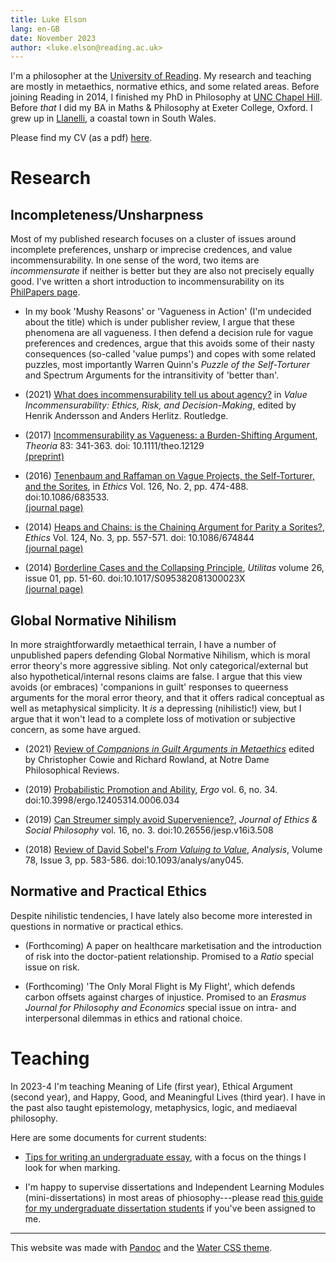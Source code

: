 ```yaml
---
title: Luke Elson
lang: en-GB
date: November 2023
author: <luke.elson@reading.ac.uk>
---
```


I'm a philosopher at the [University of
Reading](https://www.reading.ac.uk/philosophy/). My research and
teaching are mostly in metaethics, normative ethics, and some related
areas. Before joining Reading in 2014, I finished my PhD in Philosophy
at [UNC Chapel Hill](https://philosophy.unc.edu/). Before *that* I did
my BA in Maths & Philosophy at Exeter College, Oxford.  I grew up in
[Llanelli](https://en.wikipedia.org/wiki/Llanelli), a coastal town in
South Wales.

Please find my CV (as a pdf) [here](cv/cv.pdf).

# Research

## Incompleteness/Unsharpness

Most of my published research focuses on a cluster of issues around
incomplete preferences, unsharp or imprecise credences, and value
incommensurability. In one sense of the word, two items are
*incommensurate* if neither is better but they are also not precisely
equally good. I've written a short introduction to incommensurability
on its [PhilPapers
page](https://philpapers.org/browse/incommensurability-of-value).

* In my book 'Mushy Reasons' or 'Vagueness in Action' (I'm undecided
about the title) which is under publisher review, I argue that these
phenomena are all vagueness. I then defend a decision rule for vague
preferences and credences, argue that this avoids some of their nasty
consequences (so-called 'value pumps') and copes with some related
puzzles, most importantly Warren Quinn's *Puzzle of the Self-Torturer*
and Spectrum Arguments for the intransitivity of 'better than'.


* \(2021\) [What does incommensurability tell us about agency?](https://dx.doi.org/10.4324/9781003148012-13) in
*Value Incommensurability: Ethics, Risk, and Decision-Making*, edited by
Henrik Andersson and Anders Herlitz. Routledge.

* \(2017\) [Incommensurability as Vagueness: a Burden-Shifting Argument](https://onlinelibrary.wiley.com/doi/10.1111/theo.12129),
*Theoria* 83: 341-363. doi: 10.1111/theo.12129  
[(preprint)](PDFs/2017-theoria-preprint.pdf)

* \(2016\) [Tenenbaum and Raffaman on Vague Projects, the Self-Torturer,
and the Sorites](./PDFs/TenRaf.pdf), in *Ethics* Vol. 126, No. 2, pp. 474-488.
doi:10.1086/683533.  
[(journal page)](https://www.journals.uchicago.edu/doi/10.1086/683533)

* \(2014\) [Heaps and Chains: is the Chaining Argument for Parity a
Sorites?](./PDFs/HeapsAndChains.pdf), *Ethics* Vol. 124, No. 3, pp. 557-571. doi: 10.1086/674844  
[(journal page)](https://www.journals.uchicago.edu/doi/10.1086/674844)

* \(2014\) [Borderline Cases and the Collapsing Principle](./PDFs/CollapsingPrinciple.pdf), *Utilitas*
volume 26, issue 01, pp. 51-60. doi:10.1017/S095382081300023X  
[(journal page)](https://www.cambridge.org/core/journals/utilitas/article/abs/borderline-cases-and-the-collapsing-principle/C940F584A3DAA897D0CE0FAE3FEE0715)

## Global Normative Nihilism

In more straightforwardly metaethical terrain, I have a number of
unpublished papers defending Global Normative Nihilism, which is moral
error theory's more aggressive sibling. Not only categorical/external
but also hypothetical/internal resons claims are false. I argue that
this view avoids (or embraces) 'companions in guilt' responses to
queerness arguments for the moral error theory, and that it offers
radical conceptual as well as metaphysical simplicity. It *is* a
depressing (nihilistic!) view, but I argue that it won't lead to a
complete loss of motivation or subjective concern, as some have
argued.

* \(2021\) [Review of *Companions in Guilt Arguments in
Metaethics*](https://ndpr.nd.edu/reviews/companions-in-guilt-arguments-in-metaethics/)
edited by Christopher Cowie and Richard Rowland, at Notre Dame
Philosophical Reviews.

* \(2019\) [Probabilistic Promotion and Ability](https://quod.lib.umich.edu/e/ergo/12405314.0006.034?view=text;rgn=main), *Ergo* vol. 6, no. 34.
doi:10.3998/ergo.12405314.0006.034

* \(2019\) [Can Streumer simply avoid Supervenience?](http://www.jesp.org/index.php/jesp/article/view/508), *Journal of Ethics
& Social Philosophy* vol. 16, no. 3.
doi:10.26556/jesp.v16i3.508

* \(2018\) [Review of David Sobel's *From Valuing to Value*](https://academic.oup.com/analysis/article/78/3/583/5067172?guestAccessKey=084f2945-dc93-487b-a275-a76deff0fdc4), *Analysis*,
Volume 78, Issue 3, pp. 583-586. doi:10.1093/analys/any045.


## Normative and Practical Ethics

Despite nihilistic tendencies, I have lately also become more
interested in questions in normative or practical ethics.

* \(Forthcoming\) A paper on healthcare marketisation and the
introduction of risk into the doctor-patient relationship. Promised to
a *Ratio* special issue on risk.

* \(Forthcoming\) 'The Only Moral Flight is My Flight', which defends
carbon offsets against charges of injustice. Promised to an *Erasmus
Journal for Philosophy and Economics* special issue on intra- and
interpersonal dilemmas in ethics and rational choice.


# Teaching

In 2023-4 I'm teaching Meaning of Life (first year), Ethical Argument
(second year), and Happy, Good, and Meaningful Lives (third year). I
have in the past also taught epistemology, metaphysics, logic, and
mediaeval philosophy.

Here are some documents for current students:

*  [Tips for writing an undergraduate essay](teaching/essay-tips.html), with
a focus on the things I look for when marking.

* I'm happy to supervise dissertations and Independent Learning
Modules (mini-dissertations) in most areas of phiosophy---please read
[this guide for my undergraduate dissertation
students](teaching/dissertation-guide.html) if you've been assigned to
me.

------

This website was made with [Pandoc](https://pandoc.org/) and the [Water CSS theme](https://watercss.kognise.dev/).
